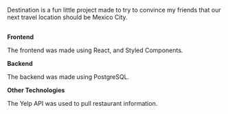 Destination is a fun little project made to try to convince my friends that our next travel location should be Mexico City.

##

**Frontend**

The frontend was made using React, and Styled Components.

**Backend**

The backend was made using PostgreSQL.

**Other Technologies**

The Yelp API was used to pull restaurant information.
